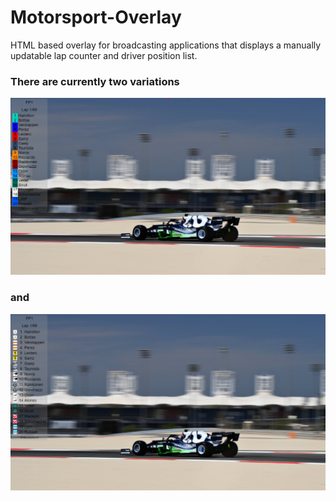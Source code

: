 # Motorsport-Overlay
HTML based overlay for broadcasting applications that displays a manually updatable lap counter and driver position list.

### There are currently two variations
![team color example](team-color-example.PNG)
### and
![team logo example](team-logo-example.PNG)
